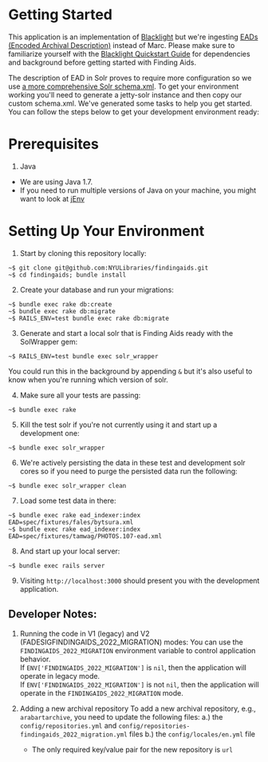 # Getting Started

This application is an implementation of [Blacklight](http://projectblacklight.org/) but we're ingesting [EADs (Encoded Archival Description)](http://www.loc.gov/ead/tglib/element_index.html) instead of Marc. Please make sure to familiarize yourself with the [Blacklight Quickstart Guide](https://github.com/projectblacklight/blacklight/wiki/Quickstart) for dependencies and background before getting started with Finding Aids.

The description of EAD in Solr proves to require more configuration so we use [a more comprehensive Solr schema.xml](https://github.com/awead/solr_ead/blob/master/solr/schema.xml). To get your environment working you'll need to generate a jetty-solr instance and then copy our custom schema.xml. We've generated some tasks to help you get started. You can follow the steps below to get your development environment ready:

# Prerequisites

1. Java
  - We are using Java 1.7.  
  - If you need to run multiple versions of Java on your machine, you might want to look at [jEnv](http://www.jenv.be/)

# Setting Up Your Environment

1. Start by cloning this repository locally:

  ```
  ~$ git clone git@github.com:NYULibraries/findingaids.git
  ~$ cd findingaids; bundle install
  ```

2. Create your database and run your migrations:

  ```
  ~$ bundle exec rake db:create
  ~$ bundle exec rake db:migrate
  ~$ RAILS_ENV=test bundle exec rake db:migrate
  ```

3. Generate and start a local solr that is Finding Aids ready with the SolWrapper gem:

  ```
  ~$ RAILS_ENV=test bundle exec solr_wrapper
  ```

  You could run this in the background by appending `&` but it's also useful to know when you're running which version of solr.

4. Make sure all your tests are passing:

  ```
  ~$ bundle exec rake
  ```

5. Kill the test solr if you're not currently using it and start up a development one:

  ```
  ~$ bundle exec solr_wrapper
  ```

6. We're actively persisting the data in these test and development solr cores so if you need to purge the persisted data run the following:

  ```
  ~$ bundle exec solr_wrapper clean
  ```

7. Load some test data in there:

  ```
  ~$ bundle exec rake ead_indexer:index EAD=spec/fixtures/fales/bytsura.xml
  ~$ bundle exec rake ead_indexer:index EAD=spec/fixtures/tamwag/PHOTOS.107-ead.xml
  ```

8. And start up your local server:

  ```
  ~$ bundle exec rails server
  ```

9. Visiting `http://localhost:3000` should present you with the development application.


## Developer Notes:
1. Running the code in V1 (legacy) and V2 (FADESIGFINDINGAIDS_2022_MIGRATION) modes:
  You can use the `FINDINGAIDS_2022_MIGRATION` environment variable to control application behavior.  
  If `ENV['FINDINGAIDS_2022_MIGRATION']` is `nil`, then the application will operate in legacy mode.  
  If `ENV['FINDINGAIDS_2022_MIGRATION']` is not `nil`, then the application will operate in the `FINDINGAIDS_2022_MIGRATION` mode.   

2. Adding a new archival repository
  To add a new archival repository, e.g., `arabartarchive`, you need to update the following files:
  a.) the `config/repositories.yml` and `config/repositories-findingaids_2022_migration.yml` files
  b.) the `config/locales/en.yml` file
      * The only required key/value pair for the new repository is `url`
